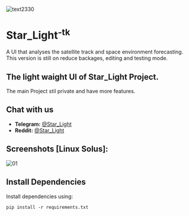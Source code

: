 ![text2330](https://user-images.githubusercontent.com/102483385/190897236-cca2d4f9-7a4a-44c7-b0ff-53696f95719e.png)
# Star_Light<sup>-tk</sup>
A UI that analyses the satellite track and space environment forecasting.
This version is still on reduce backages, editing and testing mode.


## The light waight UI of Star_Light Project.
The main Project stil private and have more features.


## Chat with us
- **Telegram:** [@Star_Light](https://0000)
- **Reddit:**   [@Star_Light](https://0000)


## Screenshots [Linux Solus]:
![01](https://user-images.githubusercontent.com/102483385/190995499-3fab2153-7cba-49bf-8ff8-d446666849df.png)


## Install Dependencies

Install dependencies using:

```
pip install -r requirements.txt
```
